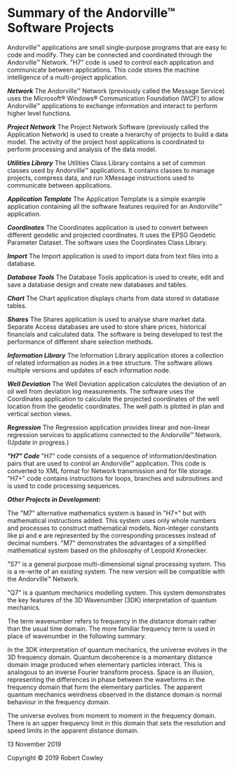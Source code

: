 # Summary of the Andorville™ Software Projects
Andorville™ applications are small single-purpose programs that are easy to code and modify. They can be connected and coordinated through the Andorville™ Network. "H7" code is used to control each application and communicate between applications. This code stores the machine intelligence of a multi-project application.

***Network***
The Andorville™ Network (previously called the Message Service) uses the Microsoft® Windows® Communication Foundation (WCF) to allow Andorville™ applications to exchange information and interact to perform higher level functions.

***Project Network***
The Project Network Software (previously called the Application Network) is used to create a hierarchy of projects to build a data model. The activity of the project host applications is coordinated to perform processing and analysis of the data model.

***Utilities Library***
The Utilities Class Library contains a set of common classes used by Andorville™ applications. It contains classes to manage projects, compress data, and run XMessage instructions used to communicate between applications.

***Application Template***
The Application Template is a simple example application containing all the software features required for an Andorville™ application.

***Coordinates***
The Coordinates application is used to convert between different geodetic and projected coordinates. It uses the EPSG Geodetic Parameter Dataset. The software uses the Coordinates Class Library.

***Import***
The Import application is used to import data from text files into a database.

***Database Tools***
The Database Tools application is used to create, edit and save a database design and create new databases and tables.

***Chart***
The Chart application displays charts from data stored in database tables.

***Shares***
The Shares application is used to analyse share market data. Separate Access databases are used to store share prices, historical financials and calculated data. The software is being developed to test the performance of different share selection methods.

***Information Library***
The Information Library application stores a collection of related information as nodes in a tree structure. The software allows multiple versions and updates of each information node.

***Well Deviation***
The Well Deviation application calculates the deviation of an oil well from deviation log measurements. The software uses the Coordinates application to calculate the projected coordinates of the well location from the geodetic coordinates. The well path is plotted in plan and vertical section views.

***Regression***
The Regression application provides linear and non-linear regression services to applications connected to the Andorville™ Network. (Update in progress.)

***"H7" Code***
"H7" code consists of a sequence of information/destination pairs that are used to control an Andorville™ application. This code is converted to XML format for Network transmission and for file storage. "H7+" code contains instructions for loops, branches and subroutines and is used to code processing sequences.

***Other Projects in Development:***

The "M7" alternative mathematics system is based in "H7+" but with mathematical instructions added. This system uses only whole numbers and processes to construct mathematical models. Non-integer constants like pi and e are represented by the corresponding processes instead of decimal numbers. "M7" demonstrates the advantages of a simplified mathematical system based on the philosophy of Leopold Kronecker.

"S7" is a general purpose multi-dimensional signal processing system. This is a re-write of an existing system. The new version will be compatible with the Andorville™ Network.

"Q7" is a quantum mechanics modelling system. This system demonstrates the key features of the 3D Wavenumber (3DK) interpretation of quantum mechanics.

The term wavenumber refers to frequency in the distance domain rather than the usual time domain. The more familiar frequency term is used in place of wavenumber in the following summary.

In the 3DK interpretation of quantum mechanics, the universe evolves in the 3D frequency domain. Quantum decoherence is a momentary distance domain image produced when elementary particles interact. This is analogous to an inverse Fourier transform process. Space is an illusion, representing the differences in phase between the waveforms in the frequency domain that form the elementary particles. The apparent quantum mechanics weirdness observed in the distance domain is normal behaviour in the frequency domain.

The universe evolves from moment to moment in the frequency domain. There is an upper frequency limit in this domain that sets the resolution and speed limits in the apparent distance domain.


13 November 2019

Copyright © 2019 Robert Cowley